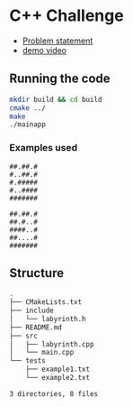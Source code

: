 
# C++ Challenge 

* [Problem statement](https://drive.google.com/file/d/1KKpq6fGGhV99biaJ8l5udADh925nDzZ3/vie)
* [demo video](https://youtu.be/2jh4-ewTNx4)

## Running the code

```bash
mkdir build && cd build
cmake ../
make
./mainapp
```

### Examples used
```
##.##.#
#..##.#
#.#####
#..####
#######
```

```
##.##.#
##.#..#
####..#
##....#
#######
```

## Structure

```bash
.
├── CMakeLists.txt
├── include
│   └── labyrinth.h
├── README.md
├── src
│   ├── labyrinth.cpp
│   └── main.cpp
└── tests
    ├── example1.txt
    └── example2.txt

3 directories, 8 files
```


